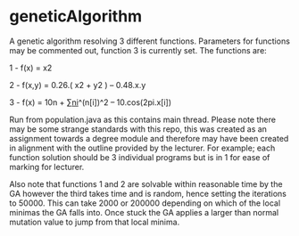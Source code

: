 # geneticAlgorithm
A genetic algorithm resolving 3 different functions. Parameters for functions may be commented out, function 3 is currently set.
The functions are:

1 - 	f(x) = x2

2 -   f(x,y) = 0.26.( x2 + y2 ) – 0.48.x.y

3 - 	f(x) = 10n + ∑[ni](i=1)^(n[i])^2 – 10.cos(2pi.x[i])

Run from population.java as this contains main thread.
Please note there may be some strange standards with this repo, this was created as an assignment towards a degree module and therefore may have been created in alignment with the outline provided by the lecturer.
For example; each function solution should be 3 individual programs but is in 1 for ease of marking for lecturer.

Also note that functions 1 and 2 are solvable within reasonable time by the GA however the third takes time and is random, hence setting the iterations to 50000. This can take 2000 or 200000 depending on which of the local minimas the GA falls into.
Once stuck the GA applies a larger than normal mutation value to jump from that local minima.
